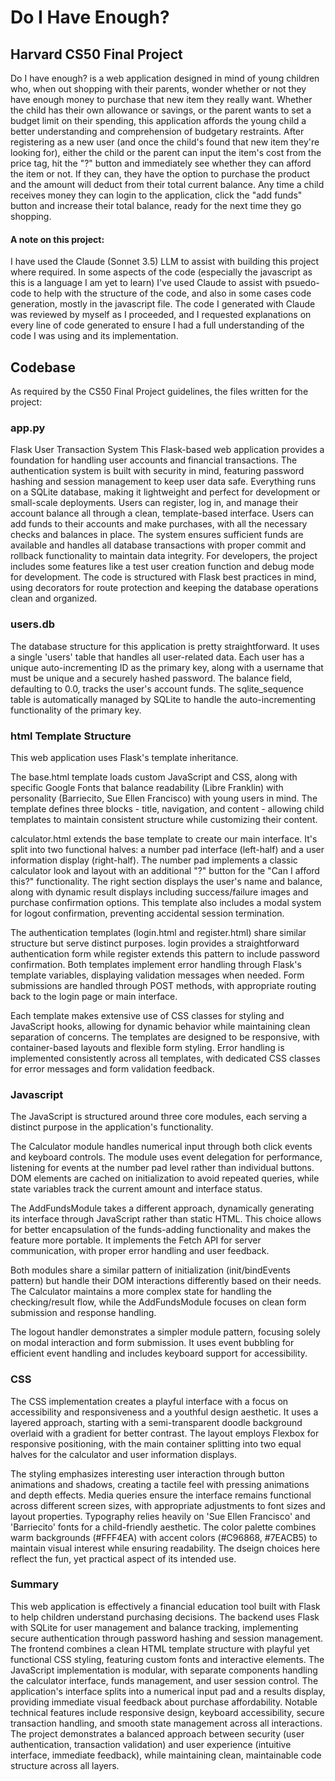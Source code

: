 # Do I Have Enough?

## Harvard CS50 Final Project

Do I have enough? is a web application designed in mind of young children who, when out shopping with their parents, wonder whether or not they have enough money to purchase that new item they really want. Whether the child has their own allowance or savings, or the parent wants to set a budget limit on their spending, this application affords the young child a better understanding and comprehension of budgetary restraints.
After registering as a new user (and once the child's found that new item they're looking for), either the child or the parent can input the item's cost from the price tag, hit the "?" button and immediately see whether they can afford the item or not. If they can, they have the option to purchase the product and the amount will deduct from their total current balance. Any time a child receives money they can login to the application, click the "add funds" button and increase their total balance, ready for the next time they go shopping.

#### A note on this project: 
I have used the Claude (Sonnet 3.5) LLM to assist with building this project where required. In some aspects of the code (especially the javascript as this is a language I am yet to learn) I've used Claude to assist with psuedo-code to help with the structure of the code, and also in some cases code generation, mostly in the javascript file. The code I generated with Claude was reviewed by myself as I proceeded, and I requested explanations on every line of code generated to ensure I had a full understanding of the code I was using and its implementation.

## Codebase
As required by the CS50 Final Project guidelines, the files written for the project:

### app.py
Flask User Transaction System
This Flask-based web application provides a foundation for handling user accounts and financial transactions.
The authentication system is built with security in mind, featuring password hashing and session management to keep user data safe. Everything runs on a SQLite database, making it lightweight and perfect for development or small-scale deployments. Users can register, log in, and manage their account balance all through a clean, template-based interface.
Users can add funds to their accounts and make purchases, with all the necessary checks and balances in place. The system ensures sufficient funds are available and handles all database transactions with proper commit and rollback functionality to maintain data integrity.
For developers, the project includes some features like a test user creation function and debug mode for development. The code is structured with Flask best practices in mind, using decorators for route protection and keeping the database operations clean and organized.

### users.db
The database structure for this application is pretty straightforward. It uses a single 'users' table that handles all user-related data. Each user has a unique auto-incrementing ID as the primary key, along with a username that must be unique and a securely hashed password. The balance field, defaulting to 0.0, tracks the user's account funds. The sqlite_sequence table is automatically managed by SQLite to handle the auto-incrementing functionality of the primary key.

### html Template Structure
This web application uses Flask's template inheritance.

The base.html template loads custom JavaScript and CSS, along with specific Google Fonts that balance readability (Libre Franklin) with personality (Barriecito, Sue Ellen Francisco) with young users in mind. The template defines three blocks - title, navigation, and content - allowing child templates to maintain consistent structure while customizing their content.

calculator.html extends the base template to create our main interface. It's split into two functional halves: a number pad interface (left-half) and a user information display (right-half). The number pad implements a classic calculator look and layout with an additional "?" button for the "Can I afford this?" functionality. The right section displays the user's name and balance, along with dynamic result displays including success/failure images and purchase confirmation options. This template also includes a modal system for logout confirmation, preventing accidental session termination.

The authentication templates (login.html and register.html) share similar structure but serve distinct purposes. login provides a straightforward authentication form while register extends this pattern to include password confirmation. Both templates implement error handling through Flask's template variables, displaying validation messages when needed. Form submissions are handled through POST methods, with appropriate routing back to the login page or main interface.

Each template makes extensive use of CSS classes for styling and JavaScript hooks, allowing for dynamic behavior while maintaining clean separation of concerns. The templates are designed to be responsive, with container-based layouts and flexible form styling. Error handling is implemented consistently across all templates, with dedicated CSS classes for error messages and form validation feedback.

### Javascript
The JavaScript is structured around three core modules, each serving a distinct purpose in the application's functionality.

The Calculator module handles numerical input through both click events and keyboard controls. The module uses event delegation for performance, listening for events at the number pad level rather than individual buttons. DOM elements are cached on initialization to avoid repeated queries, while state variables track the current amount and interface status.

The AddFundsModule takes a different approach, dynamically generating its interface through JavaScript rather than static HTML. This choice allows for better encapsulation of the funds-adding functionality and makes the feature more portable. It implements the Fetch API for server communication, with proper error handling and user feedback.

Both modules share a similar pattern of initialization (init/bindEvents pattern) but handle their DOM interactions differently based on their needs. The Calculator maintains a more complex state for handling the checking/result flow, while the AddFundsModule focuses on clean form submission and response handling.

The logout handler demonstrates a simpler module pattern, focusing solely on modal interaction and form submission. It uses event bubbling for efficient event handling and includes keyboard support for accessibility.

### CSS
The CSS implementation creates a playful interface with a focus on accessibility and responsiveness and a youthful design aesthetic. It uses a layered approach, starting with a semi-transparent doodle background overlaid with a gradient for better contrast. The layout employs Flexbox for responsive positioning, with the main container splitting into two equal halves for the calculator and user information displays.

The styling emphasizes interesting user interaction through button animations and shadows, creating a tactile feel with pressing animations and depth effects.
Media queries ensure the interface remains functional across different screen sizes, with appropriate adjustments to font sizes and layout properties. Typography relies heavily on 'Sue Ellen Francisco' and 'Barriecito' fonts for a child-friendly aesthetic. The color palette combines warm backgrounds (#FFF4EA) with accent colors (#C96868, #7EACB5) to maintain visual interest while ensuring readability. The dseign choices here reflect the fun, yet practical aspect of its intended use.

### Summary
This web application is effectively a financial education tool built with Flask to help children understand purchasing decisions. The backend uses Flask with SQLite for user management and balance tracking, implementing secure authentication through password hashing and session management. The frontend combines a clean HTML template structure with playful yet functional CSS styling, featuring custom fonts and interactive elements. The JavaScript implementation is modular, with separate components handling the calculator interface, funds management, and user session control. The application's interface splits into a numerical input pad and a results display, providing immediate visual feedback about purchase affordability. Notable technical features include responsive design, keyboard accessibility, secure transaction handling, and smooth state management across all interactions. The project demonstrates a balanced approach between security (user authentication, transaction validation) and user experience (intuitive interface, immediate feedback), while maintaining clean, maintainable code structure across all layers.